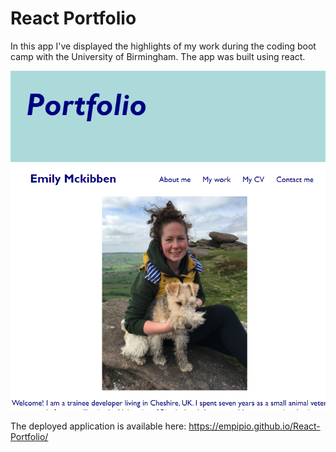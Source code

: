 # React Portfolio

In this app I've displayed the highlights of my work during the coding boot camp with the University of Birmingham. The app was built using react.

![screenshot of portfolio "about me" page](./src/assets/portfolio.png)

The deployed application is available here: https://empipio.github.io/React-Portfolio/
